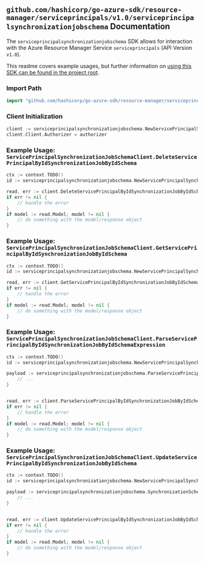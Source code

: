 
## `github.com/hashicorp/go-azure-sdk/resource-manager/serviceprincipals/v1.0/serviceprincipalsynchronizationjobschema` Documentation

The `serviceprincipalsynchronizationjobschema` SDK allows for interaction with the Azure Resource Manager Service `serviceprincipals` (API Version `v1.0`).

This readme covers example usages, but further information on [using this SDK can be found in the project root](https://github.com/hashicorp/go-azure-sdk/tree/main/docs).

### Import Path

```go
import "github.com/hashicorp/go-azure-sdk/resource-manager/serviceprincipals/v1.0/serviceprincipalsynchronizationjobschema"
```


### Client Initialization

```go
client := serviceprincipalsynchronizationjobschema.NewServicePrincipalSynchronizationJobSchemaClientWithBaseURI("https://management.azure.com")
client.Client.Authorizer = authorizer
```


### Example Usage: `ServicePrincipalSynchronizationJobSchemaClient.DeleteServicePrincipalByIdSynchronizationJobByIdSchema`

```go
ctx := context.TODO()
id := serviceprincipalsynchronizationjobschema.NewServicePrincipalSynchronizationJobID("servicePrincipalIdValue", "synchronizationJobIdValue")

read, err := client.DeleteServicePrincipalByIdSynchronizationJobByIdSchema(ctx, id)
if err != nil {
	// handle the error
}
if model := read.Model; model != nil {
	// do something with the model/response object
}
```


### Example Usage: `ServicePrincipalSynchronizationJobSchemaClient.GetServicePrincipalByIdSynchronizationJobByIdSchema`

```go
ctx := context.TODO()
id := serviceprincipalsynchronizationjobschema.NewServicePrincipalSynchronizationJobID("servicePrincipalIdValue", "synchronizationJobIdValue")

read, err := client.GetServicePrincipalByIdSynchronizationJobByIdSchema(ctx, id)
if err != nil {
	// handle the error
}
if model := read.Model; model != nil {
	// do something with the model/response object
}
```


### Example Usage: `ServicePrincipalSynchronizationJobSchemaClient.ParseServicePrincipalByIdSynchronizationJobByIdSchemaExpression`

```go
ctx := context.TODO()
id := serviceprincipalsynchronizationjobschema.NewServicePrincipalSynchronizationJobID("servicePrincipalIdValue", "synchronizationJobIdValue")

payload := serviceprincipalsynchronizationjobschema.ParseServicePrincipalByIdSynchronizationJobByIdSchemaExpressionRequest{
	// ...
}


read, err := client.ParseServicePrincipalByIdSynchronizationJobByIdSchemaExpression(ctx, id, payload)
if err != nil {
	// handle the error
}
if model := read.Model; model != nil {
	// do something with the model/response object
}
```


### Example Usage: `ServicePrincipalSynchronizationJobSchemaClient.UpdateServicePrincipalByIdSynchronizationJobByIdSchema`

```go
ctx := context.TODO()
id := serviceprincipalsynchronizationjobschema.NewServicePrincipalSynchronizationJobID("servicePrincipalIdValue", "synchronizationJobIdValue")

payload := serviceprincipalsynchronizationjobschema.SynchronizationSchema{
	// ...
}


read, err := client.UpdateServicePrincipalByIdSynchronizationJobByIdSchema(ctx, id, payload)
if err != nil {
	// handle the error
}
if model := read.Model; model != nil {
	// do something with the model/response object
}
```
